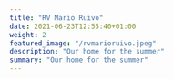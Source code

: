 ```yaml
---
title: "RV Mario Ruivo"
date: 2021-06-23T12:55:40+01:00
weight: 2
featured_image: "/rvmarioruivo.jpeg"
description: "Our home for the summer"
summary: "Our home for the summer"
---
```


